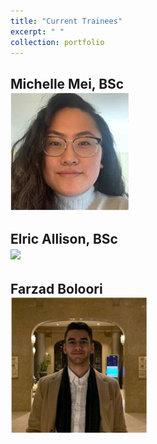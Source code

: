 ```yaml
---
title: "Current Trainees"
excerpt: " "
collection: portfolio
---
```


## Michelle Mei, BSc <br/><img src='/images/MMei.png'>

## Elric Allison, BSc <br/><img src='https://raw.github.com/alkhazrb/baraa/master/images/EAllison.png'>

## Farzad Boloori <br/><img src='/images/FBoloori.png'>

